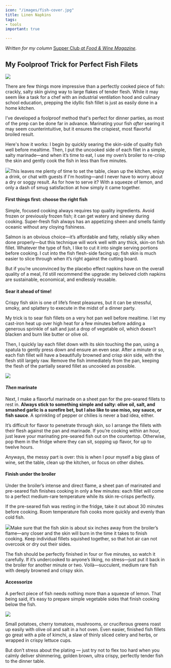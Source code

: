 ```yaml
---
icon: "/images/fish-cover.jpg"
title: Linen Napkins
tags:
- tools
important: true

---
```

_Written for my column_ [Supper Club _at Food & Wine Magazine_](https://www.foodandwine.com/cooking-techniques/napkin-linen-upgrade-tips-supper-club)_._

## My Foolproof Trick for Perfect Fish Filets

![](https://cdn-image.foodandwine.com/sites/default/files/styles/4_3_horizontal_-_1200x900/public/1575398843/perfectly-cooked-salmon-jonah-reider-FT-BLOG1219-5.jpg?itok=xFuuT9KX)

There are few things more impressive than a perfectly cooked piece of fish: crackly, salty skin giving way to large flakes of tender flesh. While it may seem like a task for a chef with an industrial ventilation hood and culinary school education, prepping the idyllic fish fillet is just as easily done in a home kitchen.

I’ve developed a foolproof method that's perfect for dinner parties, as most of the prep can be done far in advance. Marinating your fish _after_ searing it may seem counterintuitive, but it ensures the crispiest, most flavorful broiled result.

Here's how it works: I begin by quickly searing the skin-side of quality fish well before mealtime. Then, I put the uncooked side of each filet in a simple, salty marinade—and when it’s time to eat, I use my oven’s broiler to re-crisp the skin and gently cook the fish in less than five minutes.

![](https://cdn-image.foodandwine.com/sites/default/files/1575398898/perfectly-cooked-salmon-jonah-reider-FT-BLOG1219-3.jpg)This leaves me plenty of time to set the table, clean up the kitchen, enjoy a drink, or chat with guests if I'm hosting—and I never have to worry about a dry or soggy result. As for how to serve it? With a squeeze of lemon, and only a dash of smug satisfaction at how simply it came together.

#### First things first: choose the right fish

Simple, focused cooking always requires top quality ingredients. Avoid frozen or previously frozen fish; it can get watery and sinewy during cooking. Super-fresh fish always has an appetizing sheen and smells faintly oceanic without any cloying fishiness.

Salmon is an obvious choice—it’s affordable and fatty, reliably silky when done properly—but this technique will work well with any thick, skin-on fish fillet. Whatever the type of fish, I like to cut it into single serving portions before cooking. I cut into the fish flesh-side facing up; fish skin is much easier to slice through when it’s right against the cutting board.

But if you’re unconvinced by the placebo effect napkins have on the overall quality of a meal, I’d still recommend the upgrade: my beloved cloth napkins are sustainable, economical, and endlessly reusable.

#### Sear it ahead of time!

Crispy fish skin is one of life’s finest pleasures, but it can be stressful, smoky, and splattery to execute in the midst of a dinner party.

My trick is to sear fish fillets on a very hot pan well before mealtime. I let my cast-iron heat up over high heat for a few minutes before adding a generous sprinkle of salt and just a drop of vegetable oil, which doesn’t blacken and burn like butter or olive oil.

Then, I quickly lay each fillet down with its skin touching the pan, using a spatula to gently press down and ensure an even sear. After a minute or so, each fish fillet will have a beautifully browned and crisp skin side, with the flesh still largely raw. Remove the fish immediately from the pan, keeping the flesh of the partially seared fillet as uncooked as possible.

![](https://cdn-image.foodandwine.com/sites/default/files/1575398898/perfectly-cooked-salmon-jonah-reider-FT-BLOG1219.jpg)

#### _Then_ marinate

Next, I make a flavorful marinade on a sheet pan for the pre-seared fillets to rest in. **Always stick to something simple and salty: olive oil, salt, and smashed garlic is a surefire bet, but I also like to use miso, soy sauce, or fish sauce**. A sprinkling of pepper or chilies is never a bad idea, either.

It’s difficult for flavor to penetrate through skin, so I arrange the fillets with their flesh against the pan and marinade. If you’re cooking within an hour, just leave your marinating pre-seared fish out on the countertop. Otherwise, pop them in the fridge where they can sit, sopping up flavor, for up to twelve hours.

Anyways, the messy part is over: this is when I pour myself a big glass of wine, set the table, clean up the kitchen, or focus on other dishes.

#### Finish under the broiler

Under the broiler’s intense and direct flame, a sheet pan of marinated and pre-seared fish finishes cooking in only a few minutes: each fillet will come to a perfect medium-rare temperature while its skin re-crisps perfectly.

If the pre-seared fish was resting in the fridge, take it out about 30 minutes before cooking. Room temperature fish cooks more quickly and evenly than cold fish.

![](https://cdn-image.foodandwine.com/sites/default/files/1575398898/perfectly-cooked-salmon-jonah-reider-FT-BLOG1219-2.jpg)Make sure that the fish skin is about six inches away from the broiler’s flame—any closer and the skin will burn in the time it takes to finish cooking. Keep individual fillets squished together, so that hot air can not overcook or dry out their sides.

The fish should be perfectly finished in four or five minutes, so watch it carefully. If it’s undercooked to anyone’s liking, no stress—just put it back in the broiler for another minute or two. Voilà—succulent, medium rare fish with deeply browned and crispy skin.

#### Accessorize

A perfect piece of fish needs nothing more than a squeeze of lemon. That being said, it’s easy to prepare simple vegetable sides that finish cooking below the fish.

![](https://cdn-image.foodandwine.com/sites/default/files/1575398898/perfectly-cooked-salmon-jonah-reider-FT-BLOG1219-4.jpg)

Small potatoes, cherry tomatoes, mushrooms, or cruciferous greens roast up easily with olive oil and salt in a hot oven. Even easier, finished fish fillets go great with a pile of kimchi, a slaw of thinly sliced celery and herbs, or wrapped in crispy lettuce cups.

But don’t stress about the plating — just try not to flex too hard when you calmly deliver shimmering, golden brown, ultra crispy, perfectly tender fish to the dinner table.